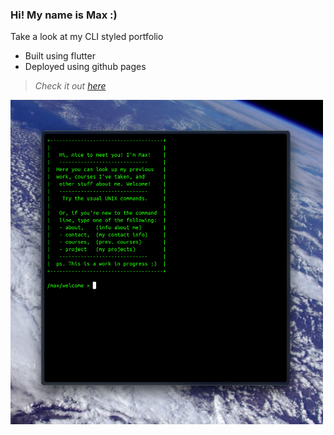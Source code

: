 ### Hi! My name is Max :)

Take a look at my CLI styled portfolio
- Built using flutter
- Deployed using github pages

>*Check it out [here](https://mxwilen.github.io/mxwilen/)*

<img src="github/cli-portfolio-screenshot.png" width="500px">

<!--
**mxwilen/mxwilen** is a ✨ _special_ ✨ repository because its `README.md` (this file) appears on your GitHub profile.

Here are some ideas to get you started:

- 🔭 I’m currently working on ...
- 🌱 I’m currently learning ...
- 👯 I’m looking to collaborate on ...
- 🤔 I’m looking for help with ...
- 💬 Ask me about ...
- 📫 How to reach me: ...
- 😄 Pronouns: ...
- ⚡ Fun fact: ...
-->
